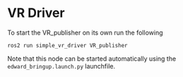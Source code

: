 # VR Driver

To start the VR_publisher on its own run the following
```
ros2 run simple_vr_driver VR_publisher
```
Note that this node can be started automatically using the `edward_bringup.launch.py` launchfile.
